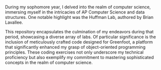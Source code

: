 During my sophomore year, I delved into the realm of computer science, immersing myself in the intricacies of AP Computer Science and data structures. One notable highlight was the Huffman Lab, authored by Brian Lavallee.

This repository encapsulates the culmination of my endeavors during that period, showcasing a diverse array of labs. Of particular significance is the inclusion of meticulously crafted code designed for Greenfoot, a platform that significantly enhanced my grasp of object-oriented programming principles. These coding exercises not only underscore my technical proficiency but also exemplify my commitment to mastering sophisticated concepts in the realm of computer science.
